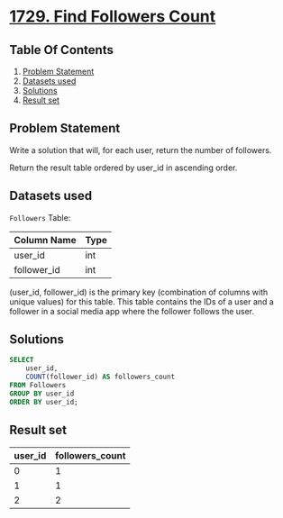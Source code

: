 # [1729. Find Followers Count](https://leetcode.com/problems/find-followers-count/description/)

## Table Of Contents
1. [Problem Statement]()
2. [Datasets used]()
3. [Solutions]()
4. [Result set]()

## Problem Statement

Write a solution that will, for each user, return the number of followers.

Return the result table ordered by user_id in ascending order.

## Datasets used

```Followers``` Table:

| Column Name | Type |
| ----------- | ---- |
| user_id     | int  |
| follower_id | int  |

(user_id, follower_id) is the primary key (combination of columns with unique values) for this table.
This table contains the IDs of a user and a follower in a social media app where the follower follows the user.

## Solutions

```sql
SELECT
    user_id,
    COUNT(follower_id) AS followers_count
FROM Followers
GROUP BY user_id
ORDER BY user_id;
```

## Result set

| user_id | followers_count |
| ------- | --------------- |
| 0       | 1               |
| 1       | 1               |
| 2       | 2               |